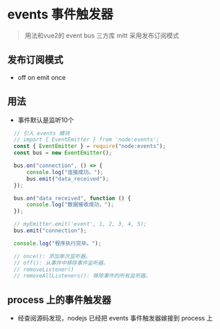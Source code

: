 # events 事件触发器
> 用法和vue2的 event bus 三方库 mitt 采用发布订阅模式

## 发布订阅模式
* off on emit once

## 用法
  - 事件默认是监听10个
  ```js
    // 引入 events 模块
    // import { EventEmitter } from 'node:events';
    const { EventEmitter } = require("node:events");
    const bus = new EventEmitter();

    bus.on("connection", () => {
        console.log("连接成功。");
        bus.emit("data_received");
    });

    bus.on("data_received", function () {
        console.log("数据接收成功。");
    });

    // myEmitter.emit('event', 1, 2, 3, 4, 5);
    bus.emit("connection");

    console.log("程序执行完毕。");

    // once(): 添加单次监听器。
    // off(): 从事件中移除事件监听器。
    // removeListener() 
    // removeAllListeners(): 移除事件的所有监听器。
  ```
## process 上的事件触发器
* 经查阅源码发现，nodejs 已经把 events 事件触发器嫁接到 process 上
